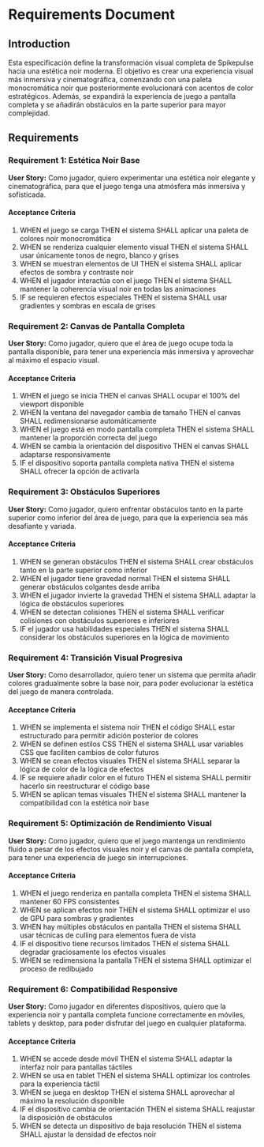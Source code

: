 # Requirements Document

## Introduction

Esta especificación define la transformación visual completa de Spikepulse hacia una estética noir moderna. El objetivo es crear una experiencia visual más inmersiva y cinematográfica, comenzando con una paleta monocromática noir que posteriormente evolucionará con acentos de color estratégicos. Además, se expandirá la experiencia de juego a pantalla completa y se añadirán obstáculos en la parte superior para mayor complejidad.

## Requirements

### Requirement 1: Estética Noir Base

**User Story:** Como jugador, quiero experimentar una estética noir elegante y cinematográfica, para que el juego tenga una atmósfera más inmersiva y sofisticada.

#### Acceptance Criteria

1. WHEN el juego se carga THEN el sistema SHALL aplicar una paleta de colores noir monocromática
2. WHEN se renderiza cualquier elemento visual THEN el sistema SHALL usar únicamente tonos de negro, blanco y grises
3. WHEN se muestran elementos de UI THEN el sistema SHALL aplicar efectos de sombra y contraste noir
4. WHEN el jugador interactúa con el juego THEN el sistema SHALL mantener la coherencia visual noir en todas las animaciones
5. IF se requieren efectos especiales THEN el sistema SHALL usar gradientes y sombras en escala de grises

### Requirement 2: Canvas de Pantalla Completa

**User Story:** Como jugador, quiero que el área de juego ocupe toda la pantalla disponible, para tener una experiencia más inmersiva y aprovechar al máximo el espacio visual.

#### Acceptance Criteria

1. WHEN el juego se inicia THEN el canvas SHALL ocupar el 100% del viewport disponible
2. WHEN la ventana del navegador cambia de tamaño THEN el canvas SHALL redimensionarse automáticamente
3. WHEN el juego está en modo pantalla completa THEN el sistema SHALL mantener la proporción correcta del juego
4. WHEN se cambia la orientación del dispositivo THEN el canvas SHALL adaptarse responsivamente
5. IF el dispositivo soporta pantalla completa nativa THEN el sistema SHALL ofrecer la opción de activarla

### Requirement 3: Obstáculos Superiores

**User Story:** Como jugador, quiero enfrentar obstáculos tanto en la parte superior como inferior del área de juego, para que la experiencia sea más desafiante y variada.

#### Acceptance Criteria

1. WHEN se generan obstáculos THEN el sistema SHALL crear obstáculos tanto en la parte superior como inferior
2. WHEN el jugador tiene gravedad normal THEN el sistema SHALL generar obstáculos colgantes desde arriba
3. WHEN el jugador invierte la gravedad THEN el sistema SHALL adaptar la lógica de obstáculos superiores
4. WHEN se detectan colisiones THEN el sistema SHALL verificar colisiones con obstáculos superiores e inferiores
5. IF el jugador usa habilidades especiales THEN el sistema SHALL considerar los obstáculos superiores en la lógica de movimiento

### Requirement 4: Transición Visual Progresiva

**User Story:** Como desarrollador, quiero tener un sistema que permita añadir colores gradualmente sobre la base noir, para poder evolucionar la estética del juego de manera controlada.

#### Acceptance Criteria

1. WHEN se implementa el sistema noir THEN el código SHALL estar estructurado para permitir adición posterior de colores
2. WHEN se definen estilos CSS THEN el sistema SHALL usar variables CSS que faciliten cambios de color futuros
3. WHEN se crean efectos visuales THEN el sistema SHALL separar la lógica de color de la lógica de efectos
4. IF se requiere añadir color en el futuro THEN el sistema SHALL permitir hacerlo sin reestructurar el código base
5. WHEN se aplican temas visuales THEN el sistema SHALL mantener la compatibilidad con la estética noir base

### Requirement 5: Optimización de Rendimiento Visual

**User Story:** Como jugador, quiero que el juego mantenga un rendimiento fluido a pesar de los efectos visuales noir y el canvas de pantalla completa, para tener una experiencia de juego sin interrupciones.

#### Acceptance Criteria

1. WHEN el juego renderiza en pantalla completa THEN el sistema SHALL mantener 60 FPS consistentes
2. WHEN se aplican efectos noir THEN el sistema SHALL optimizar el uso de GPU para sombras y gradientes
3. WHEN hay múltiples obstáculos en pantalla THEN el sistema SHALL usar técnicas de culling para elementos fuera de vista
4. IF el dispositivo tiene recursos limitados THEN el sistema SHALL degradar graciosamente los efectos visuales
5. WHEN se redimensiona la pantalla THEN el sistema SHALL optimizar el proceso de redibujado

### Requirement 6: Compatibilidad Responsive

**User Story:** Como jugador en diferentes dispositivos, quiero que la experiencia noir y pantalla completa funcione correctamente en móviles, tablets y desktop, para poder disfrutar del juego en cualquier plataforma.

#### Acceptance Criteria

1. WHEN se accede desde móvil THEN el sistema SHALL adaptar la interfaz noir para pantallas táctiles
2. WHEN se usa en tablet THEN el sistema SHALL optimizar los controles para la experiencia táctil
3. WHEN se juega en desktop THEN el sistema SHALL aprovechar al máximo la resolución disponible
4. IF el dispositivo cambia de orientación THEN el sistema SHALL reajustar la disposición de obstáculos
5. WHEN se detecta un dispositivo de baja resolución THEN el sistema SHALL ajustar la densidad de efectos noir
